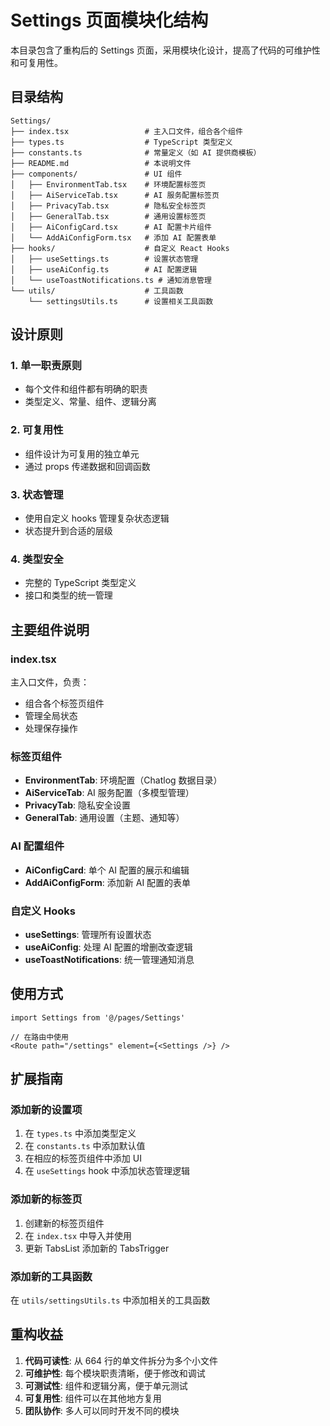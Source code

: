 # Settings 页面模块化结构

本目录包含了重构后的 Settings 页面，采用模块化设计，提高了代码的可维护性和可复用性。

## 目录结构

```
Settings/
├── index.tsx                 # 主入口文件，组合各个组件
├── types.ts                  # TypeScript 类型定义
├── constants.ts              # 常量定义（如 AI 提供商模板）
├── README.md                 # 本说明文件
├── components/               # UI 组件
│   ├── EnvironmentTab.tsx    # 环境配置标签页
│   ├── AiServiceTab.tsx      # AI 服务配置标签页
│   ├── PrivacyTab.tsx        # 隐私安全标签页
│   ├── GeneralTab.tsx        # 通用设置标签页
│   ├── AiConfigCard.tsx      # AI 配置卡片组件
│   └── AddAiConfigForm.tsx   # 添加 AI 配置表单
├── hooks/                    # 自定义 React Hooks
│   ├── useSettings.ts        # 设置状态管理
│   ├── useAiConfig.ts        # AI 配置逻辑
│   └── useToastNotifications.ts # 通知消息管理
└── utils/                    # 工具函数
    └── settingsUtils.ts      # 设置相关工具函数
```

## 设计原则

### 1. 单一职责原则
- 每个文件和组件都有明确的职责
- 类型定义、常量、组件、逻辑分离

### 2. 可复用性
- 组件设计为可复用的独立单元
- 通过 props 传递数据和回调函数

### 3. 状态管理
- 使用自定义 hooks 管理复杂状态逻辑
- 状态提升到合适的层级

### 4. 类型安全
- 完整的 TypeScript 类型定义
- 接口和类型的统一管理

## 主要组件说明

### index.tsx
主入口文件，负责：
- 组合各个标签页组件
- 管理全局状态
- 处理保存操作

### 标签页组件
- **EnvironmentTab**: 环境配置（Chatlog 数据目录）
- **AiServiceTab**: AI 服务配置（多模型管理）
- **PrivacyTab**: 隐私安全设置
- **GeneralTab**: 通用设置（主题、通知等）

### AI 配置组件
- **AiConfigCard**: 单个 AI 配置的展示和编辑
- **AddAiConfigForm**: 添加新 AI 配置的表单

### 自定义 Hooks
- **useSettings**: 管理所有设置状态
- **useAiConfig**: 处理 AI 配置的增删改查逻辑
- **useToastNotifications**: 统一管理通知消息

## 使用方式

```tsx
import Settings from '@/pages/Settings'

// 在路由中使用
<Route path="/settings" element={<Settings />} />
```

## 扩展指南

### 添加新的设置项
1. 在 `types.ts` 中添加类型定义
2. 在 `constants.ts` 中添加默认值
3. 在相应的标签页组件中添加 UI
4. 在 `useSettings` hook 中添加状态管理逻辑

### 添加新的标签页
1. 创建新的标签页组件
2. 在 `index.tsx` 中导入并使用
3. 更新 TabsList 添加新的 TabsTrigger

### 添加新的工具函数
在 `utils/settingsUtils.ts` 中添加相关的工具函数

## 重构收益

1. **代码可读性**: 从 664 行的单文件拆分为多个小文件
2. **可维护性**: 每个模块职责清晰，便于修改和调试
3. **可测试性**: 组件和逻辑分离，便于单元测试
4. **可复用性**: 组件可以在其他地方复用
5. **团队协作**: 多人可以同时开发不同的模块
